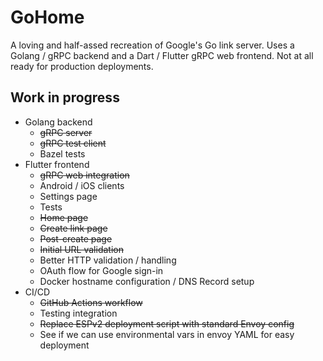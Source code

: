 # GoHome
A loving and half-assed recreation of Google's Go link server.  Uses a Golang /
gRPC backend and a Dart / Flutter gRPC web frontend.  Not at all ready for
production deployments.

## Work in progress
* Golang backend
  * ~~gRPC server~~
  * ~~gRPC test client~~
  * Bazel tests
* Flutter frontend
  * ~~gRPC web integration~~
  * Android / iOS clients
  * Settings page
  * Tests
  * ~~Home page~~
  * ~~Create link page~~
  * ~~Post-create page~~
  * ~~Initial URL validation~~
  * Better HTTP validation / handling
  * OAuth flow for Google sign-in
  * Docker hostname configuration / DNS Record setup
* CI/CD
  * ~~GitHub Actions workflow~~
  * Testing integration
  * ~~Replace ESPv2 deployment script with standard Envoy config~~
  * See if we can use environmental vars in envoy YAML for easy deployment